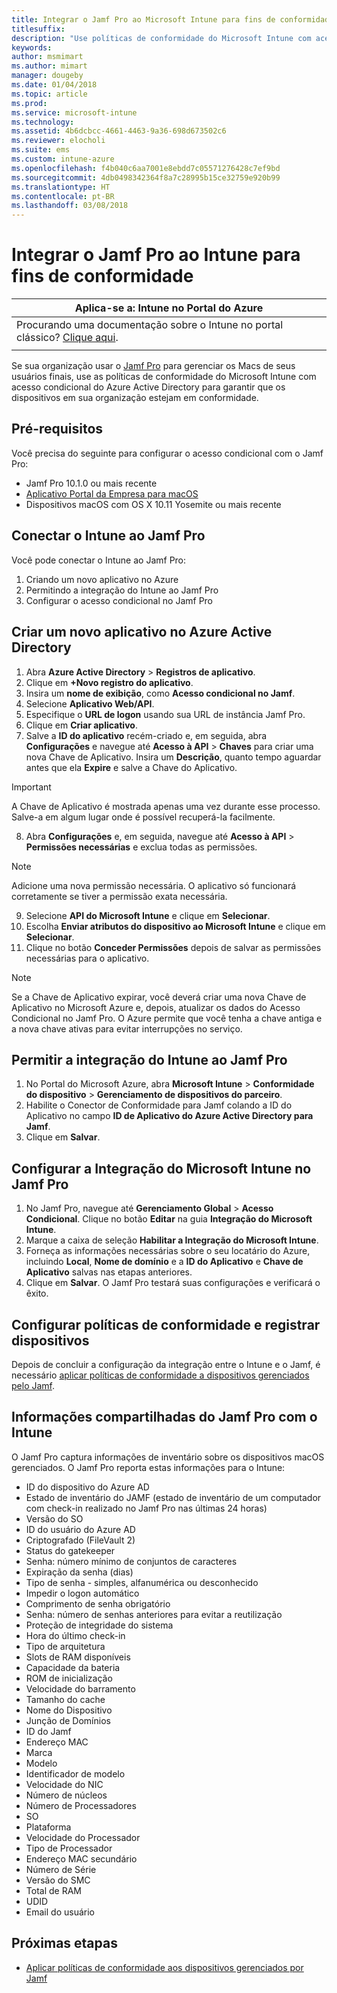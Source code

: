 ```yaml
---
title: Integrar o Jamf Pro ao Microsoft Intune para fins de conformidade
titlesuffix: 
description: "Use políticas de conformidade do Microsoft Intune com acesso condicional do Azure Active Directory para ajudar a proteger dispositivos gerenciados pelo Jamf."
keywords: 
author: msmimart
ms.author: mimart
manager: dougeby
ms.date: 01/04/2018
ms.topic: article
ms.prod: 
ms.service: microsoft-intune
ms.technology: 
ms.assetid: 4b6dcbcc-4661-4463-9a36-698d673502c6
ms.reviewer: elocholi
ms.suite: ems
ms.custom: intune-azure
ms.openlocfilehash: f4b040c6aa7001e8ebdd7c05571276428c7ef9bd
ms.sourcegitcommit: 4db0498342364f8a7c28995b15ce32759e920b99
ms.translationtype: HT
ms.contentlocale: pt-BR
ms.lasthandoff: 03/08/2018
---
```

# <a name="integrate-jamf-pro-with-intune-for-compliance"></a>Integrar o Jamf Pro ao Intune para fins de conformidade

|Aplica-se a: Intune no Portal do Azure |
|--|
|Procurando uma documentação sobre o Intune no portal clássico? [Clique aqui](/intune/introduction-intune?toc=/intune-classic/toc.json).|
| |

Se sua organização usar o [Jamf Pro](https://www.jamf.com) para gerenciar os Macs de seus usuários finais, use as políticas de conformidade do Microsoft Intune com acesso condicional do Azure Active Directory para garantir que os dispositivos em sua organização estejam em conformidade.

## <a name="prerequisites"></a>Pré-requisitos

Você precisa do seguinte para configurar o acesso condicional com o Jamf Pro:

- Jamf Pro 10.1.0 ou mais recente
- [Aplicativo Portal da Empresa para macOS](https://aka.ms/macoscompanyportal)
- Dispositivos macOS com OS X 10.11 Yosemite ou mais recente

## <a name="connecting-intune-to-jamf-pro"></a>Conectar o Intune ao Jamf Pro

Você pode conectar o Intune ao Jamf Pro:

1. Criando um novo aplicativo no Azure
2. Permitindo a integração do Intune ao Jamf Pro
3. Configurar o acesso condicional no Jamf Pro

## <a name="create-a-new-application-in-azure-active-directory"></a>Criar um novo aplicativo no Azure Active Directory

1. Abra **Azure Active Directory** > **Registros de aplicativo**.
2. Clique em **+Novo registro do aplicativo**.
3. Insira um **nome de exibição**, como **Acesso condicional no Jamf**.
4. Selecione **Aplicativo Web/API**.
5. Especifique o **URL de logon** usando sua URL de instância Jamf Pro.
6. Clique em **Criar aplicativo**.
7. Salve a **ID do aplicativo** recém-criado e, em seguida, abra **Configurações** e navegue até **Acesso à API** > **Chaves** para criar uma nova Chave de Aplicativo. Insira um **Descrição**, quanto tempo aguardar antes que ela **Expire** e salve a Chave do Aplicativo.

  > [!IMPORTANT]
  > A Chave de Aplicativo é mostrada apenas uma vez durante esse processo. Salve-a em algum lugar onde é possível recuperá-la facilmente.

8. Abra **Configurações** e, em seguida, navegue até **Acesso à API** > **Permissões necessárias** e exclua todas as permissões.

  > [!NOTE]
  > Adicione uma nova permissão necessária. O aplicativo só funcionará corretamente se tiver a permissão exata necessária.

9.  Selecione **API do Microsoft Intune** e clique em **Selecionar**.
10. Escolha **Enviar atributos do dispositivo ao Microsoft Intune** e clique em **Selecionar**.
11. Clique no botão **Conceder Permissões** depois de salvar as permissões necessárias para o aplicativo.

  > [!NOTE]
  > Se a Chave de Aplicativo expirar, você deverá criar uma nova Chave de Aplicativo no Microsoft Azure e, depois, atualizar os dados do Acesso Condicional no Jamf Pro. O Azure permite que você tenha a chave antiga e a nova chave ativas para evitar interrupções no serviço.

## <a name="enable-intune-to-integrate-with-jamf-pro"></a>Permitir a integração do Intune ao Jamf Pro

1. No Portal do Microsoft Azure, abra **Microsoft Intune** > **Conformidade do dispositivo** > **Gerenciamento de dispositivos do parceiro**.
2. Habilite o Conector de Conformidade para Jamf colando a ID do Aplicativo no campo **ID de Aplicativo do Azure Active Directory para Jamf**.
3. Clique em **Salvar**.

## <a name="configure-microsoft-intune-integration-in-jamf-pro"></a>Configurar a Integração do Microsoft Intune no Jamf Pro

1. No Jamf Pro, navegue até **Gerenciamento Global** > **Acesso Condicional**. Clique no botão **Editar** na guia **Integração do Microsoft Intune**.
2. Marque a caixa de seleção **Habilitar a Integração do Microsoft Intune**.
3. Forneça as informações necessárias sobre o seu locatário do Azure, incluindo **Local**, **Nome de domínio** e a **ID do Aplicativo** e **Chave de Aplicativo** salvas nas etapas anteriores.
4. Clique em **Salvar**. O Jamf Pro testará suas configurações e verificará o êxito.

## <a name="set-up-compliance-policies-and-register-devices"></a>Configurar políticas de conformidade e registrar dispositivos

Depois de concluir a configuração da integração entre o Intune e o Jamf, é necessário [aplicar políticas de conformidade a dispositivos gerenciados pelo Jamf](conditional-access-assign-jamf.md).

## <a name="information-shared-from-jamf-pro-to-intune"></a>Informações compartilhadas do Jamf Pro com o Intune

O Jamf Pro captura informações de inventário sobre os dispositivos macOS gerenciados. O Jamf Pro reporta estas informações para o Intune:

* ID do dispositivo do Azure AD
* Estado de inventário do JAMF (estado de inventário de um computador com check-in realizado no Jamf Pro nas últimas 24 horas)
* Versão do SO
* ID do usuário do Azure AD
* Criptografado (FileVault 2)
* Status do gatekeeper
* Senha: número mínimo de conjuntos de caracteres
* Expiração da senha (dias)
* Tipo de senha - simples, alfanumérica ou desconhecido
* Impedir o logon automático
* Comprimento de senha obrigatório
* Senha: número de senhas anteriores para evitar a reutilização
* Proteção de integridade do sistema
* Hora do último check-in
* Tipo de arquitetura
* Slots de RAM disponíveis
* Capacidade da bateria
* ROM de inicialização
* Velocidade do barramento
* Tamanho do cache
* Nome do Dispositivo
* Junção de Domínios
* ID do Jamf
* Endereço MAC
* Marca
* Modelo
* Identificador de modelo
* Velocidade do NIC
* Número de núcleos
* Número de Processadores
* SO
* Plataforma
* Velocidade do Processador
* Tipo de Processador
* Endereço MAC secundário
* Número de Série
* Versão do SMC
* Total de RAM
* UDID
* Email do usuário

## <a name="next-steps"></a>Próximas etapas

- [Aplicar políticas de conformidade aos dispositivos gerenciados por Jamf](conditional-access-assign-jamf.md)
